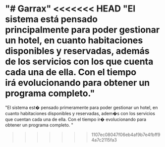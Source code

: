 "# Garrax" 
<<<<<<< HEAD
"El sistema está pensado principalmente para poder gestionar un hotel, en cuanto habitaciones disponibles y reservadas, además de los servicios con los que cuenta cada una de ella. Con el tiempo irá evolucionando para obtener un programa completo."
=======
"El sistema est� pensado primeramente para poder gestionar un hotel, en cuanto habitaciones disponibles y reservadas, adem�s con los servicios que cuentan cada una de ella. Con el tiempo ir� evolucionando para obtener un programa completo. " 
 
>>>>>>> 1107ec08047f06eb4af9b7e4fbff94a7c2115fa3
